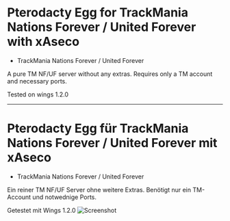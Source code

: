# Pterodacty Egg for TrackMania Nations Forever / United Forever with xAseco

- TrackMania Nations Forever / United Forever

A pure TM NF/UF server without any extras.
Requires only a TM account and necessary ports.


Tested on wings 1.2.0
________________________________________________

# Pterodacty Egg für TrackMania Nations Forever / United Forever mit xAseco

- TrackMania Nations Forever / United Forever

Ein reiner TM NF/UF Server ohne weitere Extras.
Benötigt nur ein TM-Account und notwednige Ports.



Getestet mit Wings 1.2.0
![Screenshot](https://hoerli.net/wp-content/uploads/2023/04/TrackMania-Nations-Forever.png)

